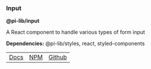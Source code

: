 ### Input

**@pi-lib/input**

A React component to handle various types of form input

**Dependencies:** @pi-lib/styles, react, styled-components

<table>
  <tbody>
    <tr>
      <td><a href="https://pi.lance-taylor.com/?path=/docs/atoms-inputs-input" target="_blank">Docs</a></td>
      <td><a href="https://www.npmjs.com/package/@pi-lib/input?activeTab=readme" target="_blank">NPM</a></td>
      <td><a href="https://github.com/lancerael/pi/tree/main/src/components/atoms/inputs/Input" target="_blank">Github</a></td>
    </tr>
  </tbody>
</table>
